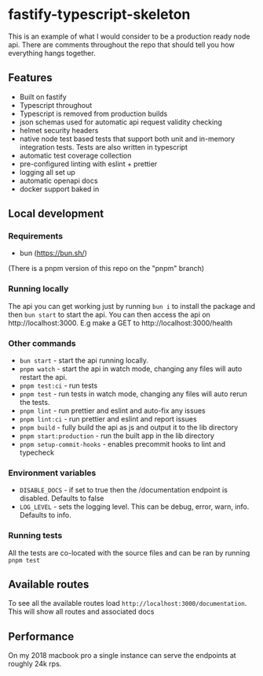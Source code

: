# fastify-typescript-skeleton

This is an example of what I would consider to be a production ready node api. There are comments throughout the repo that should tell you how everything hangs together.

## Features

- Built on fastify
- Typescript throughout
- Typescript is removed from production builds
- json schemas used for automatic api request validity checking
- helmet security headers
- native node test based tests that support both unit and in-memory integration tests. Tests are also written in typescript
- automatic test coverage collection
- pre-configured linting with eslint + prettier
- logging all set up
- automatic openapi docs
- docker support baked in

## Local development

### Requirements

- bun (https://bun.sh/)

(There is a pnpm version of this repo on the "pnpm" branch)

### Running locally

The api you can get working just by running `bun i` to install the package and then `bun start` to start the api. You can then access the api on http://localhost:3000. E.g make a GET to http://localhost:3000/health

### Other commands

- `bun start` - start the api running locally.
- `pnpm watch` - start the api in watch mode, changing any files will auto restart the api.
- `pnpm test:ci` - run tests
- `pnpm test` - run tests in watch mode, changing any files will auto rerun the tests.
- `pnpm lint` - run prettier and eslint and auto-fix any issues
- `pnpm lint:ci` - run prettier and eslint and report issues
- `pnpm build` - fully build the api as js and output it to the lib directory
- `pnpm start:production` - run the built app in the lib directory
- `pnpm setup-commit-hooks` - enables precommit hooks to lint and typecheck

### Environment variables

- `DISABLE_DOCS` - if set to true then the /documentation endpoint is disabled. Defaults to false
- `LOG_LEVEL` - sets the logging level. This can be debug, error, warn, info. Defaults to info.

### Running tests

All the tests are co-located with the source files and can be ran by running `pnpm test`

## Available routes

To see all the available routes load `http://localhost:3000/documentation`. This will show all routes and associated docs

## Performance

On my 2018 macbook pro a single instance can serve the endpoints at roughly 24k rps.
